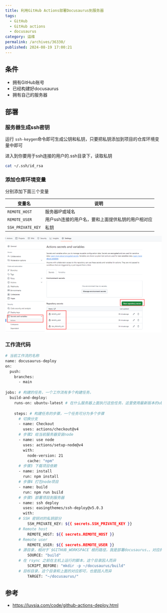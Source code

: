 ```yaml
---
title: 利用GitHub Actions部署Docusaurus到服务器
tags:
  - GitHub
  - GitHub actions
  - docusaurus
category: 运维
permalink: /archives/36330/
published: 2024-08-19 17:00:21
---
```

## 条件

- 拥有GitHub账号
- 已经构建好docusaurus
- 拥有自己的服务器

## 部署

### 服务器生成ssh密钥

运行 `ssh-keygen`命令即可生成公钥和私钥，只要把私钥添加到项目的仓库环境变量中即可

进入到你要用于ssh连接的用户的.ssh目录下，读取私钥

```bash
cat ~/.ssh/id_rsa
```

### 添加仓库环境变量

分别添加下面三个变量

| 变量名              | 说明                                              |
| ------------------- | ------------------------------------------------- |
| `REMOTE_HOST`     | 服务器IP或域名                                    |
| `REMOTE_USER`     | 用户ssh连接的用户名，要和上面提供私钥的用户相对应 |
| `SSH_PRIVATE_KEY` | 私钥                                              |

![image-20240721001359040](./images/202407210018512.png)

### 工作流代码

```bash
# 当前工作流的名称
name: docusaurus-deploy
on:
  push:
    branches:
      - main

jobs: # 构建的任务，一个工作流有多个构建任务，
  build-and-deploy:
    runs-on: ubuntu-latest # 在什么服务器上面执行这些任务，这里使用最新版本的ubuntu
  
    steps: # 构建任务的步骤，一个任务可分为多个步骤
      # 切换分支
      - name: Checkout
        uses: actions/checkout@v4
      # 步骤2 给当前服务器安装node
      - name: use node
        uses: actions/setup-node@v4
        with:
          node-version: 21
          cache: "npm"
      # 步骤3 下载项目依赖  
      - name: install
        run: npm install
      # 步骤4 打包node项目
      - name: build
        run: npm run build
      # 步骤5 部署项目到服务器
      - name: ssh deploy
        uses: easingthemes/ssh-deploy@v5.0.3
        with:
      # SSH 密钥对的私钥部分
          SSH_PRIVATE_KEY: ${{ secrets.SSH_PRIVATE_KEY }}
      # Remote host
          REMOTE_HOST: ${{ secrets.REMOTE_HOST }}
      # Remote user
          REMOTE_USER: ${{ secrets.REMOTE_USER }}
      # 源目录，相对于`$GITHUB_WORKSPACE`根的路径，我是部署docusaurus，，对应的目录就是构建好代码的存放目录：build
          SOURCE: "build"
      # 在 rsync 之前在主机上运行的脚本，这个目录因人而异
          SCRIPT_BEFORE: "mkdir -p ~/docusaurus/build"
      # 目标目录，这个目录和上面的对应即可，也是因人而异
          TARGET: "~/docusaurus/"
```

## 参考

- https://luvsia.com/code/github-actions-deploy.html
